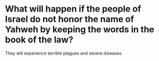 # What will happen if the people of Israel do not honor the name of Yahweh by keeping the words in the book of the law?

They will experience terrible plagues and severe diseases.
